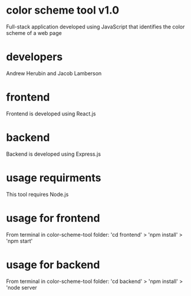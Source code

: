 # color scheme tool v1.0
Full-stack application developed using JavaScript that identifies the color scheme of a web page
# developers
Andrew Herubin and Jacob Lamberson
# frontend
Frontend is developed using React.js
# backend
Backend is developed using Express.js
# usage requirments
This tool requires Node.js
# usage for frontend
From terminal in color-scheme-tool folder: 'cd frontend' > 'npm install' > 'npm start'
# usage for backend
From terminal in color-scheme-tool folder: 'cd backend' > 'npm install' > 'node server
